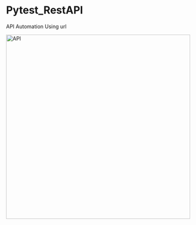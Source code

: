 # Pytest_RestAPI


API Automation Using url 


<img width="503" alt="API" src="https://user-images.githubusercontent.com/60100410/224383643-968e83a8-4321-4ca9-8867-0aec3573763a.png">
